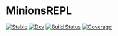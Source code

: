 # MinionsREPL

[![Stable](https://img.shields.io/badge/docs-stable-blue.svg)](https://Roger-luo.github.io/MinionsREPL.jl/stable)
[![Dev](https://img.shields.io/badge/docs-dev-blue.svg)](https://Roger-luo.github.io/MinionsREPL.jl/dev)
[![Build Status](https://github.com/Roger-luo/MinionsREPL.jl/workflows/CI/badge.svg)](https://github.com/Roger-luo/MinionsREPL.jl/actions)
[![Coverage](https://codecov.io/gh/Roger-luo/MinionsREPL.jl/branch/master/graph/badge.svg)](https://codecov.io/gh/Roger-luo/MinionsREPL.jl)
